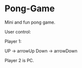 # Pong-Game
Mini and fun pong game.


User control:

Player 1:

UP -> arrowUp
Down -> arrowDown

Player 2 is PC.
